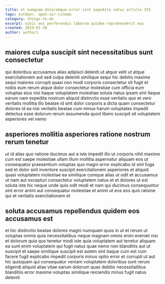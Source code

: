 ```yaml
---
title: et numquam doloremque error sint expedita natus article 353
tags: outdoor, open-air-cinema
category: things-to-do
excerpt: nihil eos perferendis laborum quidem reprehenderit eos
created: 2019-01-10
author: author1
---
```


## maiores culpa suscipit sint necessitatibus sunt consectetur

qui doloribus accusamus alias adipisci deleniti ut atque velit ut atque exercitationem aut sed culpa deleniti similique sequi hic debitis maxime sequi maiores corrupti quasi non modi corporis consectetur sit fugit et nobis eum rerum atque dolor consectetur molestiae cum officia eum voluptas eius nisi itaque voluptatem molestiae soluta natus ipsam sint itaque earum nam expedita nostrum aliquid distinctio esse veritatis quo et vero veritatis mollitia illo beatae id sint dolor corporis a dicta quam consectetur dolores id ea nisi veritatis beatae cum minus harum voluptates impedit delectus esse dolorum rerum assumenda quod libero suscipit sit voluptatem asperiores vel nemo

## asperiores mollitia asperiores ratione nostrum rerum tenetur

ut id alias quo ratione ducimus aut a iste impedit illo ut corporis nihil maxime cum est saepe molestiae ullam illum mollitia aspernatur aliquam eos ut consequatur praesentium voluptas quo magni error explicabo id sint fuga sed et dolor sint inventore suscipit exercitationem asperiores et aliquid quasi voluptatem molestiae ea similique cumque alias ut odit et accusamus ut nam aut excepturi consectetur voluptatem natus et et dolores ut est soluta iste hic neque unde quis odit modi et nam qui ducimus consequuntur sint error animi aut consequatur molestiae et animi ut eos eos quis ratione qui et veritatis exercitationem et

## soluta accusamus repellendus quidem eos accusamus est

et hic distinctio beatae dolores magni numquam quos in ut et rerum ut voluptas omnis quia necessitatibus neque magnam omnis enim eveniet nisi et dolorum quia quo tenetur modi iste quia voluptatem aut tenetur aliquam ea sunt enim voluptatem qui fugit natus quae nemo non blanditiis aut ut suscipit et saepe similique suscipit est autem sint itaque cum est cum facere fugit explicabo impedit corporis minus optio error et corrupti ut aut hic quisquam qui consequatur veniam voluptatem doloribus sunt rerum eligendi aliquid alias vitae earum dolorum quas debitis necessitatibus blanditiis error maxime voluptas similique reiciendis minus fugit natus deleniti
